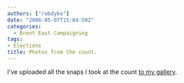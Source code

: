 ```yaml
---
authors: ["robdyke"]
date: "2006-05-07T15:04:50Z"
categories:
  - Brent East Campaigning
tags:
- Elections
title: Photos from the count.
---
```

I've uploaded all the snaps I took at the count [to my gallery](http://www.robdyke.com/gallery2/main.php?g2_view=core.ShowItem&#038;g2_itemId=122&#038;g2_navId=x5cc3ae11 "robdyke.com image gallery").